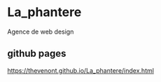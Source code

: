 # La_phantere
Agence de web design

## github pages
https://thevenont.github.io/La_phantere/index.html